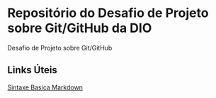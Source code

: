 #  Repositório do Desafio de Projeto sobre Git/GitHub da DIO
Desafio de Projeto sobre Git/GitHub

##  Links Úteis
[Sintaxe Basica  Markdown](https://www.markdownguide.org/basic-syntax/)
